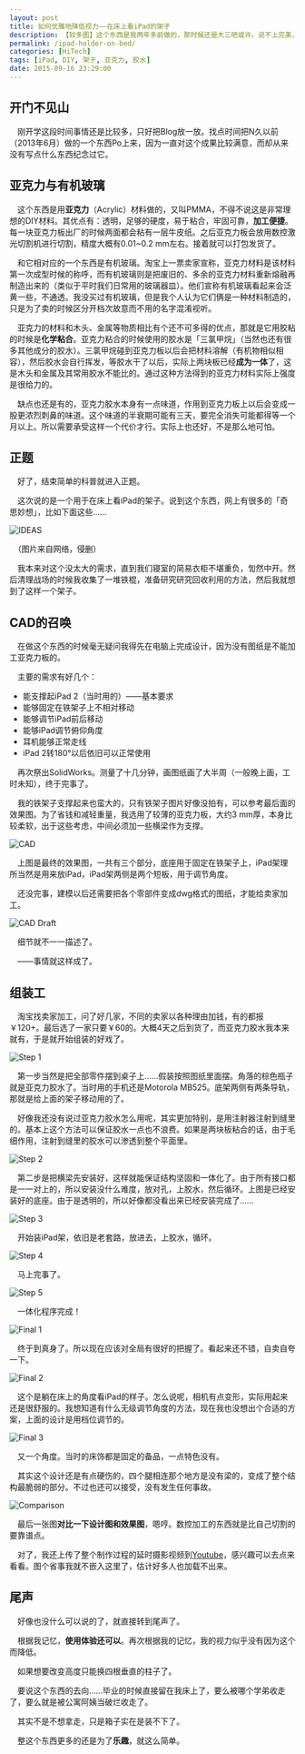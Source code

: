 ```yaml
---
layout: post
title: 如何优雅地降低视力——在床上看iPad的架子
description: 【较多图】这个东西是我两年多前做的，那时候还是大三吧或许。说不上完美，但我自己还挺满意的。
permalink: /ipad-holder-on-bed/
categories: [HiTech]
tags: [iPad, DIY, 架子, 亚克力, 胶水]
date: 2015-09-16 23:29:00
--- 
```


## 开门不见山

　刚开学这段时间事情还是比较多，只好把Blog放一放。找点时间把N久以前（2013年6月）做的一个东西Po上来，因为一直对这个成果比较满意，而却从来没有写点什么东西纪念过它。

## 亚克力与有机玻璃

　这个东西是用**亚克力**（Acrylic）材料做的，又叫PMMA，不得不说这是非常理想的DIY材料。其优点有：透明，足够的硬度，易于粘合，牢固可靠，**加工便捷**。每一块亚克力板出厂的时候两面都会粘有一层牛皮纸。之后亚克力板会放用数控激光切割机进行切割，精度大概有0.01~0.2 mm左右。接着就可以打包发货了。

　和它相对应的一个东西是有机玻璃。淘宝上一票卖家宣称，亚克力材料是该材料第一次成型时候的称呼，而有机玻璃则是把废旧的、多余的亚克力材料重新熔融再制造出来的（类似于平时我们日常用的玻璃器皿）。他们宣称有机玻璃看起来会泛黄一些，不通透。我没买过有机玻璃，但是我个人认为它们俩是一种材料制造的，只是为了卖的时候区分开档次故意而不用的名字混淆视听。

　亚克力的材料和木头、金属等物质相比有个还不可多得的优点，那就是它用胶粘的时候是**化学粘合**。亚克力粘合的时候使用的胶水是「三氯甲烷」（当然也还有很多其他成分的胶水）。三氯甲烷碰到亚克力板以后会把材料溶解（有机物相似相容），然后胶水会自行挥发，等胶水干了以后，实际上两块板已经**成为一体**了，这是木头和金属及其常用胶水不能比的。通过这种方法得到的亚克力材料实际上强度是很给力的。

　缺点也还是有的，亚克力胶水本身有一点味道，作用到亚克力板上以后会变成一股更浓烈刺鼻的味道。这个味道的半衰期可能有三天，要完全消失可能都得等一个月以上。所以需要承受这样一个代价才行。实际上也还好，不是那么地可怕。

## 正题

　好了，结束简单的科普就进入正题。

　这次说的是一个用于在床上看iPad的架子。说到这个东西，网上有很多的「奇思妙想」，比如下面这些……

![IDEAS](http://lanternd.qiniudn.com/Pic4Post/ipad-holder-on-bed/holder-mix.jpg "各种iPad架")

　（图片来自网络，侵删）

　我本来对这个没太大的需求，直到我们寝室的简易衣柜不堪重负，訇然中开。然后清理战场的时候我收集了一堆铁棍，准备研究研究回收利用的方法，然后我就想到了这样一个架子。

## CAD的召唤

　在做这个东西的时候毫无疑问我得先在电脑上完成设计，因为没有图纸是不能加工亚克力板的。

　主要的需求有好几个：

- 能支撑起iPad 2（当时用的）——基本要求
- 能够固定在铁架子上不相对移动
- 能够调节iPad前后移动
- 能够iPad调节俯仰角度
- 耳机能够正常走线
- iPad 2转180°以后依旧可以正常使用

　再次祭出SolidWorks。测量了十几分钟，画图纸画了大半周（一般晚上画，工时未知），终于完事了。

　我的铁架子支撑起来也蛮大的，只有铁架子图片好像没拍有，可以参考最后面的效果图。为了省钱和减轻重量，我选用了较薄的亚克力板，大约3 mm厚，本身比较柔软，出于这些考虑，中间必须加一些横梁作为支撑。

![CAD](http://lanternd.qiniudn.com/Pic4Post/ipad-holder-on-bed/cad.jpg "CAD")

　上图是最终的效果图，一共有三个部分，底座用于固定在铁架子上，iPad架理所当然是用来放iPad，iPad架两侧是两个短板，用于调节角度。

　还没完事，建模以后还需要把各个零部件变成dwg格式的图纸，才能给卖家加工。

![CAD Draft](http://lanternd.qiniudn.com/Pic4Post/ipad-holder-on-bed/draft.jpg "CAD Draft")

　细节就不一一描述了。

　——事情就这样成了。

## 组装工

　淘宝找卖家加工，问了好几家，不同的卖家以各种理由加钱，有的都报￥120+。最后选了一家只要￥60的。大概4天之后到货了，而亚克力胶水我本来就有，于是就开始组装的好戏了。

![Step 1](http://lanternd.qiniudn.com/Pic4Post/ipad-holder-on-bed/step1.JPG "第一步")

　第一步当然是把全部零件摆到桌子上……假装按照图纸里面摆。角落的棕色瓶子就是亚克力胶水了。当时用的手机还是Motorola MB525。底架两侧有两条导轨，那就是给上面的架子移动用的了。

　好像我还没有说过亚克力胶水怎么用呢，其实更加特别，是用注射器注射到缝里的。基本上这个方法可以保证胶水一点也不浪费。如果是两块板粘合的话，由于毛细作用，注射到缝里的胶水可以渗透到整个平面里。

![Step 2](http://lanternd.qiniudn.com/Pic4Post/ipad-holder-on-bed/step2.JPG "横梁安装")

　第二步是把横梁先安装好，这样就能保证结构坚固和一体化了。由于所有接口都是一一对上的，所以安装没什么难度，放对孔，上胶水，然后循环。上图是已经安装好的底座。由于是透明的，所以好像都没看出来已经安装完成了……

![Step 3](http://lanternd.qiniudn.com/Pic4Post/ipad-holder-on-bed/step4.JPG "")

　开始装iPad架，依旧是老套路，放进去，上胶水，循环。

![Step 4](http://lanternd.qiniudn.com/Pic4Post/ipad-holder-on-bed/step3.JPG "")

　马上完事了。

![Step 5](http://lanternd.qiniudn.com/Pic4Post/ipad-holder-on-bed/step5.JPG "")

　一体化程序完成！

![Final 1](http://lanternd.qiniudn.com/Pic4Post/ipad-holder-on-bed/final1.JPG "")

　终于到真身了。所以现在应该对全局有很好的把握了。看起来还不错，自卖自夸一下。

![Final 2](http://lanternd.qiniudn.com/Pic4Post/ipad-holder-on-bed/final2.JPG "")

　这个是躺在床上的角度看iPad的样子。怎么说呢，相机有点变形，实际用起来还是很舒服的。我想知道有什么无级调节角度的方法，现在我也没想出个合适的方案，上面的设计是用档位调节的。

![Final 3](http://lanternd.qiniudn.com/Pic4Post/ipad-holder-on-bed/final3.JPG "")

　又一个角度。当时的床饰都是固定的备品，一点特色没有。

　其实这个设计还是有点硬伤的，四个腿相连那个地方是没有梁的，变成了整个结构最脆弱的部分。不过也还可以接受，没有发生任何事故。

![Comparison](http://lanternd.qiniudn.com/Pic4Post/ipad-holder-on-bed/comparison.jpg "效果对比图")

　最后一张图**对比一下设计图和效果图**，嗯哼。数控加工的东西就是比自己切割的要靠谱点。

　对了，我还上传了整个制作过程的延时摄影视频到[Youtube](https://youtu.be/9ZM7b_kMlc0)，感兴趣可以去点来看看。图个省事我就不嵌入这里了，估计好多人也加载不出来。

## 尾声

　好像也没什么可以说的了，就直接转到尾声了。

　根据我记忆，**使用体验还可以**。再次根据我的记忆，我的视力似乎没有因为这个而降低。

　如果想要改变高度只能换四根垂直的柱子了。

　要说这个东西的去向……毕业的时候直接留在我床上了，要么被哪个学弟收走了，要么就是被公寓阿姨当破烂收走了。

　其实不是不想拿走，只是箱子实在是装不下了。

　整这个东西更多的还是为了**乐趣**，就这么简单。